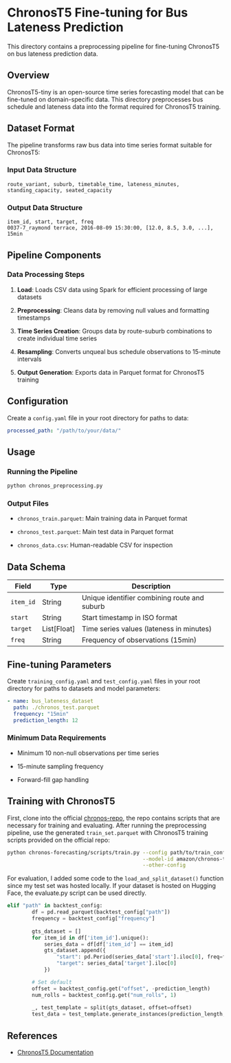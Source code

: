# ChronosT5 Fine-tuning for Bus Lateness Prediction

This directory contains a preprocessing pipeline for fine-tuning ChronosT5 on bus lateness prediction data.

## Overview

ChronosT5-tiny is an open-source time series forecasting model that can be fine-tuned on domain-specific data. This directory preprocesses bus schedule and lateness data into the format required for ChronosT5 training.

## Dataset Format

The pipeline transforms raw bus data into time series format suitable for ChronosT5:

### Input Data Structure

```text
route_variant, suburb, timetable_time, lateness_minutes, standing_capacity, seated_capacity
```

### Output Data Structure

```text
item_id, start, target, freq
0037-7_raymond terrace, 2016-08-09 15:30:00, [12.0, 8.5, 3.0, ...], 15min
```

## Pipeline Components

### Data Processing Steps

1. **Load**: Loads CSV data using Spark for efficient processing of large datasets

2. **Preprocessing**: Cleans data by removing null values and formatting timestamps

3. **Time Series Creation**: Groups data by route-suburb combinations to create individual time series

4. **Resampling**: Converts unqueal bus schedule observations to 15-minute intervals

5. **Output Generation**: Exports data in Parquet format for ChronosT5 training

## Configuration

Create a `config.yaml` file in your root directory for paths to data:

```yaml
processed_path: "/path/to/your/data/"
```

## Usage

### Running the Pipeline

```bash
python chronos_preprocessing.py
```

### Output Files

- `chronos_train.parquet`: Main training data in Parquet format

- `chronos_test.parquet`: Main test data in Parquet format

- `chronos_data.csv`: Human-readable CSV for inspection

## Data Schema

| Field | Type | Description |
|-------|------|-------------|
| `item_id` | String | Unique identifier combining route and suburb |
| `start` | String | Start timestamp in ISO format |
| `target` | List[Float] | Time series values (lateness in minutes) |
| `freq` | String | Frequency of observations (15min) |

## Fine-tuning Parameters

Create `training_config.yaml` and `test_config.yaml` files in your root directory for paths to datasets and model parameters:

```yaml
- name: bus_lateness_dataset
  path: ./chronos_test.parquet
  frequency: "15min"
  prediction_length: 12
```

### Minimum Data Requirements

- Minimum 10 non-null observations per time series

- 15-minute sampling frequency

- Forward-fill gap handling

## Training with ChronosT5

First, clone into the official [chronos-repo](https://github.com/amazon-science/chronos-forecasting), the repo contains scripts that are necessary for training and evaluating. After running the preprocessing pipeline, use the generated `train_set.parquet` with ChronosT5 training scripts provided on the official repo:

```bash
python chronos-forecasting/scripts/train.py --config path/to/train_config.yaml \
                                            --model-id amazon/chronos-t5-tiny \
                                            --other-config
```

For evaluation, I added some code to the `load_and_split_dataset()` function since my test set was hosted locally. If your dataset is hosted on Hugging Face, the evaluate.py script can be used directly. 

```python
elif "path" in backtest_config:
        df = pd.read_parquet(backtest_config["path"])
        frequency = backtest_config["frequency"]
        
        gts_dataset = []
        for item_id in df['item_id'].unique():
            series_data = df[df['item_id'] == item_id]
            gts_dataset.append({
                "start": pd.Period(series_data['start'].iloc[0], freq=frequency),
                "target": series_data['target'].iloc[0]
            })

        # Set default
        offset = backtest_config.get("offset", -prediction_length)
        num_rolls = backtest_config.get("num_rolls", 1)
        
        _, test_template = split(gts_dataset, offset=offset)
        test_data = test_template.generate_instances(prediction_length, windows=num_rolls)
```

## References

- [ChronosT5 Documentation](https://github.com/amazon-science/chronos-forecasting)
